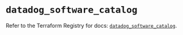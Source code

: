 # `datadog_software_catalog`

Refer to the Terraform Registry for docs: [`datadog_software_catalog`](https://registry.terraform.io/providers/datadog/datadog/3.46.0/docs/resources/software_catalog).
